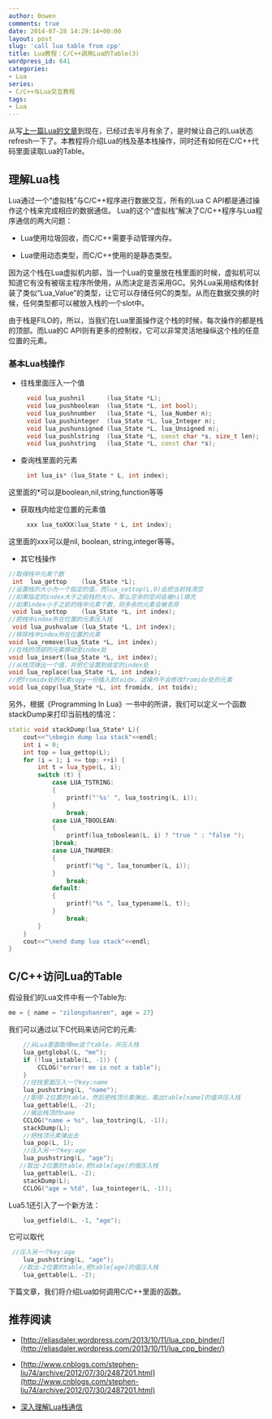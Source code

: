 ```yaml
---
author: 0owen
comments: true
date: 2014-07-28 14:29:14+00:00
layout: post
slug: 'call lua table from cpp'
title: Lua教程：C/C++调用Lua的Table(3)
wordpress_id: 641
categories:
- Lua
series:
- C/C++与Lua交互教程
tags:
- Lua
---
```


 
<!-- toc -->
从写[上一篇Lua的文章](http://zilongshanren.com/blog/2014/07/06/lua-tutorials-pass-data-to-cpp-and-vice-versa/)到现在，已经过去半月有余了，是时候让自己的Lua状态refresh一下了。本教程将介绍Lua的栈及基本栈操作，同时还有如何在C/C++代码里面读取Lua的Table。
<!-- more -->

## 理解Lua栈

Lua通过一个“虚拟栈”与C/C++程序进行数据交互，所有的Lua C API都是通过操作这个栈来完成相应的数据通信。
Lua的这个“虚拟栈”解决了C/C++程序与Lua程序通信的两大问题：

  * Lua使用垃圾回收，而C/C++需要手动管理内存。

  * Lua使用动态类型，而C/C++使用的是静态类型。

因为这个栈在Lua虚拟机内部，当一个Lua的变量放在栈里面的时候，虚拟机可以知道它有没有被宿主程序所使用，从而决定是否采用GC。另外Lua采用结构体封装了类似“Lua_Value”的类型，让它可以存储任何C的类型。从而在数据交换的时候，任何类型都可以被放入栈的一个slot中。

由于栈是FILO的，所以，当我们在Lua里面操作这个栈的时候，每次操作的都是栈的顶部。而Lua的C API则有更多的控制权，它可以非常灵活地操纵这个栈的任意位置的元素。

### 基本Lua栈操作

  * 往栈里面压入一个值

```cpp
     void lua_pushnil      (lua_State *L);
     void lua_pushboolean  (lua_State *L, int bool);
     void lua_pushnumber   (lua_State *L, lua_Number n);
     void lua_pushinteger  (lua_State *L, lua_Integer n);
     void lua_pushunsigned (lua_State *L, lua_Unsigned n);
     void lua_pushlstring  (lua_State *L, const char *s, size_t len);
     void lua_pushstring   (lua_State *L, const char *s);
```

  * 查询栈里面的元素

```cpp
     int lua_is* (lua_State * L, int index);
```
这里面的*可以是boolean,nil,string,function等等

  * 获取栈内给定位置的元素值

```cpp
     xxx lua_toXXX(lua_State * L, int index);
```
这里面的xxx可以是nil, boolean, string,integer等等。

  * 其它栈操作
  
```cpp
//取得栈中元素个数
 int  lua_gettop    (lua_State *L);
//设置栈的大小为一个指定的值，而lua_settop(L,0)会把当前栈清空
//如果指定的index大于之前栈的大小，那么空余的空间会被nil填充
//如果index小于之前的栈中元素个数，则多余的元素会被丢弃
 void lua_settop    (lua_State *L, int index);
//把栈中index所在位置的元素压入栈
 void lua_pushvalue (lua_State *L, int index);
//移除栈中index所在位置的元素
void lua_remove(lua_State *L, int index);
//在栈的顶部的元素移动至index处
void lua_insert(lua_State *L, int index);
//从栈顶弹出一个值，并把它设置到给定的index处
void lua_replace(lua_State *L, int index);
//把fromidx处的元素copy一份插入到toidx，这操作不会修改fromidx处的元素
void lua_copy(lua_State *L, int fromidx, int toidx);
```

另外，根据《Programming In Lua》一书中的所讲，我们可以定义一个函数stackDump来打印当前栈的情况：

```cpp
static void stackDump(lua_State* L){
    cout<<"\nbegin dump lua stack"<<endl;
    int i = 0;
    int top = lua_gettop(L);
    for (i = 1; i <= top; ++i) {
        int t = lua_type(L, i);
        switch (t) {
            case LUA_TSTRING:
            {
                printf("'%s' ", lua_tostring(L, i));
            }
                break;
            case LUA_TBOOLEAN:
            {
                printf(lua_toboolean(L, i) ? "true " : "false ");
            }break;
            case LUA_TNUMBER:
            {
                printf("%g ", lua_tonumber(L, i));
            }
                break;
            default:
            {
                printf("%s ", lua_typename(L, t));
            }
                break;
        }
    }
    cout<<"\nend dump lua stack"<<endl;
}
```

## C/C++访问Lua的Table

假设我们的Lua文件中有一个Table为:

```cpp
me = { name = "zilongshanren", age = 27}
```

我们可以通过以下C代码来访问它的元素:

```cpp
    //从Lua里面取得me这个table，并压入栈
    lua_getglobal(L, "me");
    if (!lua_istable(L, -1)) {
        CCLOG("error! me is not a table");
    }
    //往栈里面压入一个key:name
    lua_pushstring(L, "name");
    //取得-2位置的table，然后把栈顶元素弹出，取出table[name]的值并压入栈
    lua_gettable(L, -2);
    //输出栈顶的name
    CCLOG("name = %s", lua_tostring(L, -1));
    stackDump(L);
    //把栈顶元素弹出去
    lua_pop(L, 1);
    //压入另一个key:age
    lua_pushstring(L, "age");
   //取出-2位置的table,把table[age]的值压入栈
    lua_gettable(L, -2);
    stackDump(L);
    CCLOG("age = %td", lua_tointeger(L, -1));
```

Lua5.1还引入了一个新方法：

```cpp
    lua_getfield(L, -1, "age");
```
它可以取代

```cpp
 //压入另一个key:age
    lua_pushstring(L, "age");
   //取出-2位置的table,把table[age]的值压入栈
    lua_gettable(L, -2);
```

下篇文章，我们将介绍Lua如何调用C/C++里面的函数。

## 推荐阅读

  * [http://eliasdaler.wordpress.com/2013/10/11/lua_cpp_binder/](http://eliasdaler.wordpress.com/2013/10/11/lua_cpp_binder/)

  * [http://www.cnblogs.com/stephen-liu74/archive/2012/07/30/2487201.html](http://www.cnblogs.com/stephen-liu74/archive/2012/07/30/2487201.html)

  * [深入理解Lua栈通信](http://blog.csdn.net/MaximusZhou/article/details/21331819)

